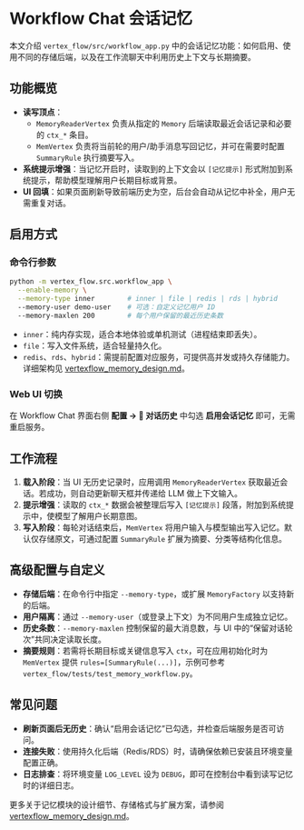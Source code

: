 # Workflow Chat 会话记忆

本文介绍 `vertex_flow/src/workflow_app.py` 中的会话记忆功能：如何启用、使用不同的存储后端，以及在工作流聊天中利用历史上下文与长期摘要。

## 功能概览

- **读写顶点**：
  - `MemoryReaderVertex` 负责从指定的 `Memory` 后端读取最近会话记录和必要的 `ctx_*` 条目。
  - `MemVertex` 负责将当前轮的用户/助手消息写回记忆，并可在需要时配置 `SummaryRule` 执行摘要写入。
- **系统提示增强**：当记忆开启时，读取到的上下文会以 `[记忆提示]` 形式附加到系统提示，帮助模型理解用户长期目标或背景。
- **UI 回填**：如果页面刷新导致前端历史为空，后台会自动从记忆中补全，用户无需重复对话。

## 启用方式

### 命令行参数

```bash
python -m vertex_flow.src.workflow_app \
  --enable-memory \
  --memory-type inner        # inner | file | redis | rds | hybrid
  --memory-user demo-user    # 可选：自定义记忆用户 ID
  --memory-maxlen 200        # 每个用户保留的最近历史条数
```

- `inner`：纯内存实现，适合本地体验或单机测试（进程结束即丢失）。
- `file`：写入文件系统，适合轻量持久化。
- `redis`、`rds`、`hybrid`：需提前配置对应服务，可提供高并发或持久存储能力。详细架构见 [vertexflow_memory_design.md](vertexflow_memory_design.md)。

### Web UI 切换

在 Workflow Chat 界面右侧 **配置 → 💬 对话历史** 中勾选 **启用会话记忆** 即可，无需重启服务。

## 工作流程

1. **载入阶段**：当 UI 无历史记录时，应用调用 `MemoryReaderVertex` 获取最近会话。若成功，则自动更新聊天框并传递给 LLM 做上下文输入。
2. **提示增强**：读取的 `ctx_*` 数据会被整理后写入 `[记忆提示]` 段落，附加到系统提示中，使模型了解用户长期意图。
3. **写入阶段**：每轮对话结束后，`MemVertex` 将用户输入与模型输出写入记忆。默认仅存储原文，可通过配置 `SummaryRule` 扩展为摘要、分类等结构化信息。

## 高级配置与自定义

- **存储后端**：在命令行中指定 `--memory-type`，或扩展 `MemoryFactory` 以支持新的后端。
- **用户隔离**：通过 `--memory-user`（或登录上下文）为不同用户生成独立记忆。
- **历史条数**：`--memory-maxlen` 控制保留的最大消息数，与 UI 中的“保留对话轮次”共同决定读取长度。
- **摘要规则**：若需将长期目标或关键信息写入 `ctx`，可在应用初始化时为 `MemVertex` 提供 `rules=[SummaryRule(...)]`，示例可参考 `vertex_flow/tests/test_memory_workflow.py`。

## 常见问题

- **刷新页面后无历史**：确认“启用会话记忆”已勾选，并检查后端服务是否可访问。
- **连接失败**：使用持久化后端（Redis/RDS）时，请确保依赖已安装且环境变量配置正确。
- **日志排查**：将环境变量 `LOG_LEVEL` 设为 `DEBUG`，即可在控制台中看到读写记忆时的详细日志。

更多关于记忆模块的设计细节、存储格式与扩展方案，请参阅 [vertexflow_memory_design.md](vertexflow_memory_design.md)。

